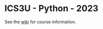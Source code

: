 # ICS3U - Python - 2023

See the [wiki](https://github.com/pguse/ics3u/wiki) for course information.
